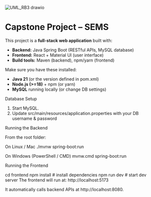 ![UML_RB3 drawio](https://github.com/user-attachments/assets/07e21c99-8c32-45c4-becf-2dce6874f4f4)
# Capstone Project – SEMS

This project is a **full-stack web application** built with:
- **Backend:** Java Spring Boot (RESTful APIs, MySQL database)
- **Frontend:** React + Material UI (user interface)
- **Build tools:** Maven (backend), npm/yarn (frontend)

Make sure you have these installed:

- **Java 21** (or the version defined in pom.xml)
- **Node.js (>=18)** + npm (or yarn)
- **MySQL** running locally (or change DB settings)



Database Setup
1. Start MySQL.
2. Update src/main/resources/application.properties with your DB username & password

Running the Backend

From the root folder:

On Linux / Mac
./mvnw spring-boot:run

On Windows (PowerShell / CMD)
mvnw.cmd spring-boot:run

Running the Frontend

cd frontend
npm install   # install dependencies
npm run dev   # start dev server
The frontend will run at: http://localhost:5173

It automatically calls backend APIs at http://localhost:8080.